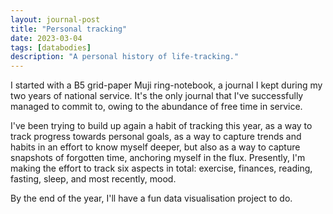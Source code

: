 ```yaml
---
layout: journal-post
title: "Personal tracking"
date: 2023-03-04
tags: [databodies]
description: "A personal history of life-tracking."
---
```


I started with a B5 grid-paper Muji ring-notebook, a journal I kept during my two years of national service. It's the only journal that I've successfully managed to commit to, owing to the abundance of free time in service.

I've been trying to build up again a habit of tracking this year, as a way to track progress towards personal goals, as a way to capture trends and habits in an effort to know myself deeper, but also as a way to capture snapshots of forgotten time, anchoring myself in the flux. Presently, I'm making the effort to track six aspects in total: exercise, finances, reading, fasting, sleep, and most recently, mood.

By the end of the year, I'll have a fun data visualisation project to do.
